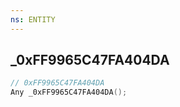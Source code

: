 ```yaml
---
ns: ENTITY
---
```

## _0xFF9965C47FA404DA

```c
// 0xFF9965C47FA404DA
Any _0xFF9965C47FA404DA();
```


